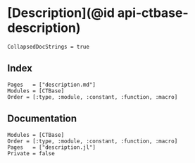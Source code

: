 # [Description](@id api-ctbase-description)

```@meta
CollapsedDocStrings = true
```

## Index

```@index
Pages   = ["description.md"]
Modules = [CTBase]
Order = [:type, :module, :constant, :function, :macro]
```

## Documentation

```@autodocs
Modules = [CTBase]
Order = [:type, :module, :constant, :function, :macro]
Pages   = ["description.jl"]
Private = false
```
